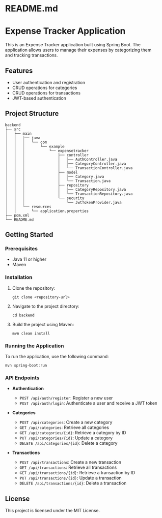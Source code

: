 # README.md

# Expense Tracker Application

This is an Expense Tracker application built using Spring Boot. The application allows users to manage their expenses by categorizing them and tracking transactions.

## Features

- User authentication and registration
- CRUD operations for categories
- CRUD operations for transactions
- JWT-based authentication

## Project Structure

```
backend
├── src
│   ├── main
│   │   ├── java
│   │   │   └── com
│   │   │       └── example
│   │   │           └── expensetracker
│   │   │               ├── controller
│   │   │               │   ├── AuthController.java
│   │   │               │   ├── CategoryController.java
│   │   │               │   └── TransactionController.java
│   │   │               ├── model
│   │   │               │   ├── Category.java
│   │   │               │   └── Transaction.java
│   │   │               ├── repository
│   │   │               │   ├── CategoryRepository.java
│   │   │               │   └── TransactionRepository.java
│   │   │               └── security
│   │   │                   └── JwtTokenProvider.java
│   │   └── resources
│   │       └── application.properties
├── pom.xml
└── README.md
```

## Getting Started

### Prerequisites

- Java 11 or higher
- Maven

### Installation

1. Clone the repository:
   ```
   git clone <repository-url>
   ```
2. Navigate to the project directory:
   ```
   cd backend
   ```
3. Build the project using Maven:
   ```
   mvn clean install
   ```

### Running the Application

To run the application, use the following command:
```
mvn spring-boot:run
```

### API Endpoints

- **Authentication**
  - `POST /api/auth/register`: Register a new user
  - `POST /api/auth/login`: Authenticate a user and receive a JWT token

- **Categories**
  - `POST /api/categories`: Create a new category
  - `GET /api/categories`: Retrieve all categories
  - `GET /api/categories/{id}`: Retrieve a category by ID
  - `PUT /api/categories/{id}`: Update a category
  - `DELETE /api/categories/{id}`: Delete a category

- **Transactions**
  - `POST /api/transactions`: Create a new transaction
  - `GET /api/transactions`: Retrieve all transactions
  - `GET /api/transactions/{id}`: Retrieve a transaction by ID
  - `PUT /api/transactions/{id}`: Update a transaction
  - `DELETE /api/transactions/{id}`: Delete a transaction

## License

This project is licensed under the MIT License.